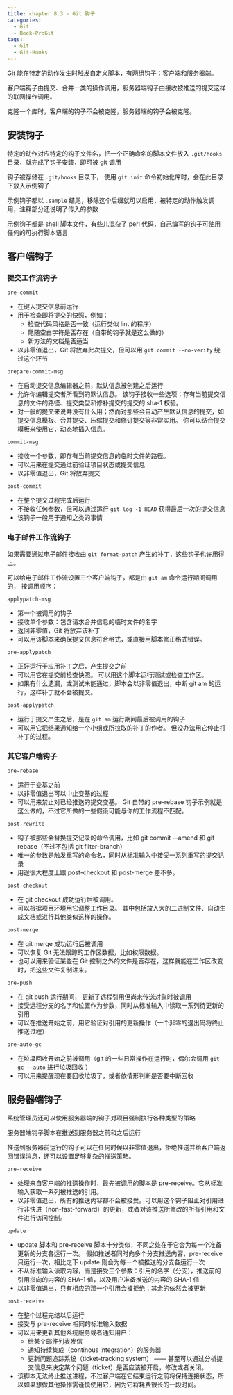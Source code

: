 ```yaml
---
title: chapter 8.3 - Git 钩子
categories:
  - Git
  - Book-ProGit
tags:
  - Git
  - Git-Hooks
---
```


Git 能在特定的动作发生时触发自定义脚本，有两组钩子：客户端和服务器端。

客户端钩子由提交、合并一类的操作调用，服务器端钩子由接收被推送的提交这样的联网操作调用。

<!--more-->

克隆一个库时，客户端的钩子不会被克隆，服务器端的钩子会被克隆。

## 安装钩子

特定的动作对应特定的钩子文件名，把一个正确命名的脚本文件放入 `.git/hooks` 目录，就完成了钩子安装，即可被 git 调用

钩子被存储在 `.git/hooks` 目录下， 使用 `git init` 命令初始化库时，会在此目录下放入示例钩子

示例钩子都以 `.sample` 结尾，移除这个后缀就可以启用，被特定的动作触发调用，注释部分还说明了传入的参数

示例钩子都是 shell 脚本文件，有些儿混杂了 perl 代码，自己编写的钩子可使用任何的可执行脚本语言

## 客户端钩子

### 提交工作流钩子

`pre-commit`

* 在键入提交信息前运行
* 用于检查即将提交的快照，例如：
    * 检查代码风格是否一致（运行类似 lint 的程序）
    * 尾随空白字符是否存在（自带的钩子就是这么做的）
    * 新方法的文档是否适当
* 以非零值退出，Git 将放弃此次提交，但可以用 `git commit --no-verify` 绕过这个环节 

`prepare-commit-msg`

* 在启动提交信息编辑器之前，默认信息被创建之后运行
* 允许你编辑提交者所看到的默认信息。 该钩子接收一些选项：存有当前提交信息的文件的路径、提交类型和修补提交的提交的 sha-1 校验。
* 对一般的提交来说并没有什么用；然而对那些会自动产生默认信息的提交，如提交信息模板、合并提交、压缩提交和修订提交等非常实用。 你可以结合提交模板来使用它，动态地插入信息。

`commit-msg`

* 接收一个参数，即存有当前提交信息的临时文件的路径。
* 可以用来在提交通过前验证项目状态或提交信息
* 以非零值退出，Git 将放弃提交

`post-commit`

* 在整个提交过程完成后运行
* 不接收任何参数，但可以通过运行 `git log -1 HEAD` 获得最后一次的提交信息
* 该钩子一般用于通知之类的事情

### 电子邮件工作流钩子

如果需要通过电子邮件接收由 `git format-patch` 产生的补丁，这些钩子也许用得上。

可以给电子邮件工作流设置三个客户端钩子，都是由 `git am` 命令运行期间调用的， 按调用顺序：

`applypatch-msg`

* 第一个被调用的钩子
* 接收单个参数：包含请求合并信息的临时文件的名字
* 返回非零值，Git 将放弃该补丁
* 可以用该脚本来确保提交信息符合格式，或直接用脚本修正格式错误。

`pre-applypatch`

* 正好运行于应用补丁之后，产生提交之前
* 可以用它在提交前检查快照。 可以用这个脚本运行测试或检查工作区。 
* 如果有什么遗漏，或测试未能通过，脚本会以非零值退出，中断 git am 的运行，这样补丁就不会被提交。

`post-applypatch`

* 运行于提交产生之后，是在 `git am` 运行期间最后被调用的钩子
* 可以用它把结果通知给一个小组或所拉取的补丁的作者。 但没办法用它停止打补丁的过程。

### 其它客户端钩子

`pre-rebase`

* 运行于变基之前
* 以非零值退出可以中止变基的过程
* 可以用来禁止对已经推送的提交变基。 Git 自带的 pre-rebase 钩子示例就是这么做的，不过它所做的一些假设可能与你的工作流程不匹配。

`post-rewrite`

* 钩子被那些会替换提交记录的命令调用，比如 git commit --amend 和 git rebase（不过不包括 git filter-branch）
* 唯一的参数是触发重写的命令名，同时从标准输入中接受一系列重写的提交记录
* 用途很大程度上跟 post-checkout 和 post-merge 差不多。

`post-checkout`

* 在 git checkout 成功运行后被调用。
* 可以根据项目环境用它调整工作目录。 其中包括放入大的二进制文件、自动生成文档或进行其他类似这样的操作。

`post-merge`

* 在 git merge 成功运行后被调用
* 可以恢复 Git 无法跟踪的工作区数据，比如权限数据。
* 也可以用来验证某些在 Git 控制之外的文件是否存在，这样就能在工作区改变时，把这些文件复制进来。

`pre-push`

* 在 git push 运行期间， 更新了远程引用但尚未传送对象时被调用
* 接受远程分支的名字和位置作为参数，同时从标准输入中读取一系列待更新的引用
* 可以在推送开始之前，用它验证对引用的更新操作（一个非零的退出码将终止推送过程）

`pre-auto-gc`

* 在垃圾回收开始之前被调用（git 的一些日常操作在运行时，偶尔会调用 `git gc --auto` 进行垃圾回收 ）
* 可以用来提醒现在要回收垃圾了，或者依情形判断是否要中断回收

## 服务器端钩子

系统管理员还可以使用服务器端的钩子对项目强制执行各种类型的策略

服务器端钩子脚本在推送到服务器之前和之后运行

推送到服务器前运行的钩子可以在任何时候以非零值退出，拒绝推送并给客户端返回错误消息，还可以设置足够复杂的推送策略。

`pre-receive`

* 处理来自客户端的推送操作时，最先被调用的脚本是 pre-receive。它从标准输入获取一系列被推送的引用。
* 以非零值退出，所有的推送内容都不会被接受。可以用这个钩子阻止对引用进行非快进（non-fast-forward）的更新，或者对该推送所修改的所有引用和文件进行访问控制。

`update`

* update 脚本和 pre-receive 脚本十分类似，不同之处在于它会为每一个准备更新的分支各运行一次。 假如推送者同时向多个分支推送内容，pre-receive 只运行一次，相比之下 update 则会为每一个被推送的分支各运行一次
* 不从标准输入读取内容，而是接受三个参数：引用的名字（分支），推送前的引用指向的内容的 SHA-1 值，以及用户准备推送的内容的 SHA-1 值
* 以非零值退出，只有相应的那一个引用会被拒绝；其余的依然会被更新

`post-receive`

* 在整个过程完结以后运行
* 接受与 pre-receive 相同的标准输入数据
* 可以用来更新其他系统服务或者通知用户：
    * 给某个邮件列表发信
    * 通知持续集成（continous integration）的服务器
    * 更新问题追踪系统（ticket-tracking system） —— 甚至可以通过分析提交信息来决定某个问题（ticket）是否应该被开启，修改或者关闭。
* 该脚本无法终止推送进程，不过客户端在它结束运行之前将保持连接状态，所以如果想做其他操作需谨慎使用它，因为它将耗费很长的一段时间。



